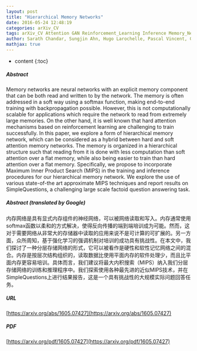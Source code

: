 ```yaml
---
layout: post
title: "Hierarchical Memory Networks"
date: 2016-05-24 12:48:19
categories: arXiv_CV
tags: arXiv_CV Attention GAN Reinforcement_Learning Inference Memory_Networks
author: Sarath Chandar, Sungjin Ahn, Hugo Larochelle, Pascal Vincent, Gerald Tesauro, Yoshua Bengio
mathjax: true
---
```


* content
{:toc}

##### Abstract
Memory networks are neural networks with an explicit memory component that can be both read and written to by the network. The memory is often addressed in a soft way using a softmax function, making end-to-end training with backpropagation possible. However, this is not computationally scalable for applications which require the network to read from extremely large memories. On the other hand, it is well known that hard attention mechanisms based on reinforcement learning are challenging to train successfully. In this paper, we explore a form of hierarchical memory network, which can be considered as a hybrid between hard and soft attention memory networks. The memory is organized in a hierarchical structure such that reading from it is done with less computation than soft attention over a flat memory, while also being easier to train than hard attention over a flat memory. Specifically, we propose to incorporate Maximum Inner Product Search (MIPS) in the training and inference procedures for our hierarchical memory network. We explore the use of various state-of-the art approximate MIPS techniques and report results on SimpleQuestions, a challenging large scale factoid question answering task.

##### Abstract (translated by Google)
内存网络是具有显式内存组件的神经网络，可以被网络读取和写入。内存通常使用softmax函数以柔和的方式解决，使得反向传播的端到端培训成为可能。然而，这对于需要网络从非常大的存储器中读取的应用来说不是可计算的可扩展的。另一方面，众所周知，基于强化学习的强调机制对培训的成功具有挑战性。在本文中，我们探讨了一种分层存储网络的形式，它可以被看作是硬性和软性记忆网络之间的混合。内存是按层次结构组织的，读取数据比使用平面内存的软件处理少，而且比平面内存更容易培训。具体而言，我们建议将最大内积搜索（MIPS）纳入我们分层存储网络的训练和推理程序中。我们探索使用各种最先进的近似MIPS技术，并在SimpleQuestions上进行结果报告，这是一个具有挑战性的大规模实际问题回答任务。

##### URL
[https://arxiv.org/abs/1605.07427](https://arxiv.org/abs/1605.07427)

##### PDF
[https://arxiv.org/pdf/1605.07427](https://arxiv.org/pdf/1605.07427)

